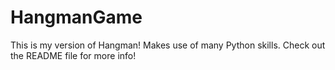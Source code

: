# HangmanGame
This is my version of Hangman! Makes use of many Python skills. Check out the README file for more info!
